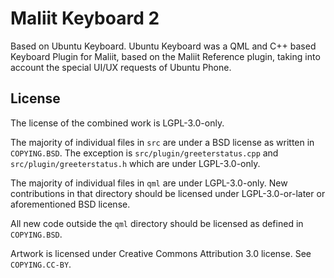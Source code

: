 Maliit Keyboard 2
=================

Based on Ubuntu Keyboard. Ubuntu Keyboard was a QML and C++ based Keyboard Plugin for Maliit, based on the Maliit
Reference plugin, taking into account the special UI/UX requests of Ubuntu Phone.

License
-------
The license of the combined work is LGPL-3.0-only. 

The majority of individual files in `src` are under a BSD license as written in `COPYING.BSD`. The exception is `src/plugin/greeterstatus.cpp` and `src/plugin/greeterstatus.h` which are under LGPL-3.0-only.

The majority of individual files in `qml` are under LGPL-3.0-only. New contributions in that directory should be licensed under LGPL-3.0-or-later or aforementioned BSD license.

All new code outside the `qml` directory should be licensed as defined in `COPYING.BSD`.

Artwork is licensed under Creative Commons Attribution 3.0 license. See `COPYING.CC-BY`.
